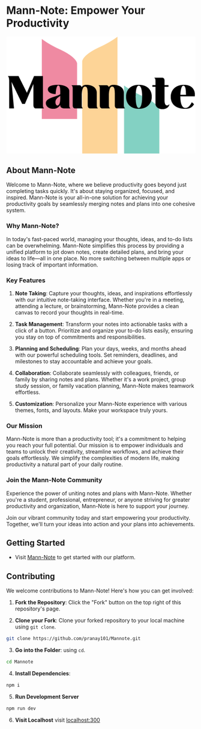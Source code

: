 # Mann-Note: Empower Your Productivity

![Mann-Note Logo](./public/mannoteLogoWhieBackground.png)

## About Mann-Note

Welcome to Mann-Note, where we believe productivity goes beyond just completing tasks quickly. It's about staying organized, focused, and inspired. Mann-Note is your all-in-one solution for achieving your productivity goals by seamlessly merging notes and plans into one cohesive system.

### Why Mann-Note?

In today's fast-paced world, managing your thoughts, ideas, and to-do lists can be overwhelming. Mann-Note simplifies this process by providing a unified platform to jot down notes, create detailed plans, and bring your ideas to life—all in one place. No more switching between multiple apps or losing track of important information.

### Key Features

1. **Note Taking**: Capture your thoughts, ideas, and inspirations effortlessly with our intuitive note-taking interface. Whether you're in a meeting, attending a lecture, or brainstorming, Mann-Note provides a clean canvas to record your thoughts in real-time.

2. **Task Management**: Transform your notes into actionable tasks with a click of a button. Prioritize and organize your to-do lists easily, ensuring you stay on top of commitments and responsibilities.

3. **Planning and Scheduling**: Plan your days, weeks, and months ahead with our powerful scheduling tools. Set reminders, deadlines, and milestones to stay accountable and achieve your goals.

4. **Collaboration**: Collaborate seamlessly with colleagues, friends, or family by sharing notes and plans. Whether it's a work project, group study session, or family vacation planning, Mann-Note makes teamwork effortless.

5. **Customization**: Personalize your Mann-Note experience with various themes, fonts, and layouts. Make your workspace truly yours.

### Our Mission

Mann-Note is more than a productivity tool; it's a commitment to helping you reach your full potential. Our mission is to empower individuals and teams to unlock their creativity, streamline workflows, and achieve their goals effortlessly. We simplify the complexities of modern life, making productivity a natural part of your daily routine.

### Join the Mann-Note Community

Experience the power of uniting notes and plans with Mann-Note. Whether you're a student, professional, entrepreneur, or anyone striving for greater productivity and organization, Mann-Note is here to support your journey.

Join our vibrant community today and start empowering your productivity. Together, we'll turn your ideas into action and your plans into achievements.

## Getting Started

- Visit [Mann-Note](https://mannote.vercel.app/) to get started with our platform.

## Contributing

We welcome contributions to Mann-Note! Here's how you can get involved:

1. **Fork the Repository**: Click the "Fork" button on the top right of this repository's page.

2. **Clone your Fork**: Clone your forked repository to your local machine using `git clone`.

```bash
git clone https://github.com/pranay101/Mannote.git
```
3. **Go into the Folder**: using `cd`.
```bash
cd Mannote
```
4. **Install Dependencies**:
```bash
npm i
```

5. **Run Development Server**
```bash
npm run dev
```
6. **Visit Localhost** visit [localhost:300](localhost:3000)
